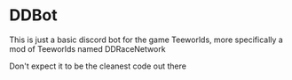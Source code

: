 # DDBot
This is just a basic discord bot for the game Teeworlds, more specifically a mod of Teeworlds named DDRaceNetwork

Don't expect it to be the cleanest code out there
